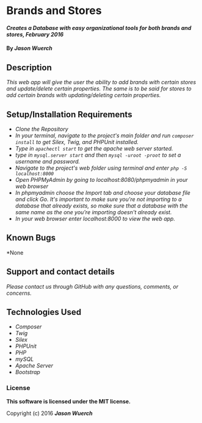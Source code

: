 # Brands and Stores

#### _Creates a Database with easy organizational tools for both brands and stores, February 2016_

#### By _**Jason Wuerch**_

## Description

_This web app will give the user the ability to add brands with certain stores and update/delete certain properties. The same is to be said for stores to add certain brands with updating/deleting certain properties._

## Setup/Installation Requirements

* _Clone the Repository_
* _In your terminal, navigate to the project's main folder and run `composer install` to get Silex, Twig, and PHPUnit installed._
* _Type in `apachectl start` to get the apache web server started._
* _type in `mysql.server start` and then `mysql -uroot -proot` to set a username and password._
* _Navigate to the project's web folder using terminal and enter `php -S localhost:8000`_
* _Open PHPMyAdmin by going to localhost:8080/phpmyadmin in your web browser_
* _In phpmyadmin choose the Import tab and choose your database file and click Go. It's important to make sure you're not importing to a database that already exists, so make sure that a database with the same name as the one you're importing doesn't already exist._
* _In your web browser enter localhost:8000 to view the web app._

## Known Bugs

*None


## Support and contact details

_Please contact us through GitHub with any questions, comments, or concerns._

## Technologies Used

* _Composer_
* _Twig_
* _Silex_
* _PHPUnit_
* _PHP_
* _mySQL_
* _Apache Server_
* _Bootstrap_

### License

**This software is licensed under the MIT license.**

Copyright (c) 2016 **_Jason Wuerch_**
